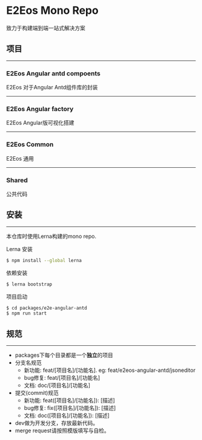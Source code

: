 # E2Eos Mono Repo
致力于构建端到端一站式解决方案

## 项目
----
### E2Eos Angular antd compoents
E2Eos 对于Angular Antd组件库的封装

----

### E2Eos Angular factory
E2Eos Angular版可视化搭建

----

### E2Eos Common
E2Eos 通用

----

### Shared
公共代码


## 安装
----
本仓库时使用Lerna构建的mono repo.

Lerna 安装
```bash
$ npm install --global lerna
```

依赖安装
```bash
$ lerna bootstrap
```

项目启动
```bash
$ cd packages/e2e-angular-antd
$ npm run start
```

## 规范
---
- packages下每个目录都是一个**独立**的项目
- 分支名规范 
  - 新功能: feat/[项目名]/[功能名]. eg: feat/e2eos-angular-antd/jsoneditor
  - bug修复: feat/[项目名]/[功能名]
  - 文档: doc/[项目名]/[功能名]
- 提交(commit)规范
  - 新功能: feat([项目名]/[功能名]): [描述]
  - bug修复: fix([项目名]/[功能名]): [描述]
  - 文档: doc([项目名]/[功能名]): [描述]
- dev做为开发分支，存放最新代码。
- merge request请按照模版填写与自检。